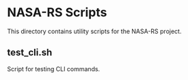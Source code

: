 # NASA-RS Scripts

This directory contains utility scripts for the NASA-RS project.

## test_cli.sh

Script for testing CLI commands.